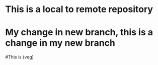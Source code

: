 # This is a local to remote repository
# My change in new branch, this is a change in my new branch
#This is (veg)